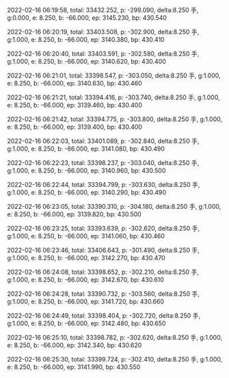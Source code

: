 2022-02-16 06:19:58, total: 33432.252, p: -299.090, delta:8.250 手, g:0.000, e: 8.250, b: -66.000, ep: 3145.230, bp: 430.540

2022-02-16 06:20:19, total: 33403.508, p: -302.900, delta:8.250 手, g:1.000, e: 8.250, b: -66.000, ep: 3140.380, bp: 430.410

2022-02-16 06:20:40, total: 33403.591, p: -302.580, delta:8.250 手, g:1.000, e: 8.250, b: -66.000, ep: 3140.620, bp: 430.400

2022-02-16 06:21:01, total: 33398.547, p: -303.050, delta:8.250 手, g:1.000, e: 8.250, b: -66.000, ep: 3140.630, bp: 430.460

2022-02-16 06:21:21, total: 33394.416, p: -303.740, delta:8.250 手, g:1.000, e: 8.250, b: -66.000, ep: 3139.460, bp: 430.400

2022-02-16 06:21:42, total: 33394.775, p: -303.800, delta:8.250 手, g:1.000, e: 8.250, b: -66.000, ep: 3139.400, bp: 430.400

2022-02-16 06:22:03, total: 33401.089, p: -302.840, delta:8.250 手, g:1.000, e: 8.250, b: -66.000, ep: 3141.080, bp: 430.490

2022-02-16 06:22:23, total: 33398.237, p: -303.040, delta:8.250 手, g:1.000, e: 8.250, b: -66.000, ep: 3140.960, bp: 430.500

2022-02-16 06:22:44, total: 33394.799, p: -303.630, delta:8.250 手, g:1.000, e: 8.250, b: -66.000, ep: 3140.290, bp: 430.490

2022-02-16 06:23:05, total: 33390.310, p: -304.180, delta:8.250 手, g:1.000, e: 8.250, b: -66.000, ep: 3139.820, bp: 430.500

2022-02-16 06:23:25, total: 33393.639, p: -302.620, delta:8.250 手, g:1.000, e: 8.250, b: -66.000, ep: 3141.060, bp: 430.460

2022-02-16 06:23:46, total: 33406.643, p: -301.490, delta:8.250 手, g:1.000, e: 8.250, b: -66.000, ep: 3142.270, bp: 430.470

2022-02-16 06:24:08, total: 33398.652, p: -302.210, delta:8.250 手, g:1.000, e: 8.250, b: -66.000, ep: 3142.670, bp: 430.610

2022-02-16 06:24:28, total: 33390.732, p: -303.560, delta:8.250 手, g:1.000, e: 8.250, b: -66.000, ep: 3141.720, bp: 430.660

2022-02-16 06:24:49, total: 33398.404, p: -302.720, delta:8.250 手, g:1.000, e: 8.250, b: -66.000, ep: 3142.480, bp: 430.650

2022-02-16 06:25:10, total: 33398.782, p: -302.620, delta:8.250 手, g:1.000, e: 8.250, b: -66.000, ep: 3142.340, bp: 430.620

2022-02-16 06:25:30, total: 33399.724, p: -302.410, delta:8.250 手, g:1.000, e: 8.250, b: -66.000, ep: 3141.990, bp: 430.550